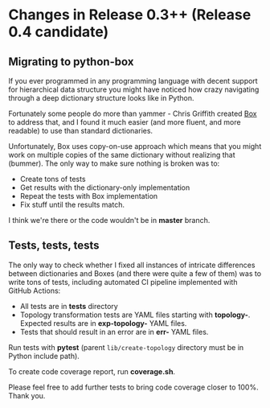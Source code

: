 # Changes in Release 0.3++ (Release 0.4 candidate)

## Migrating to python-box

If you ever programmed in any programming language with decent support for hierarchical data structure you might have noticed how crazy navigating through a deep dictionary structure looks like in Python.

Fortunately some people do more than yammer - Chris Griffith created [Box](https://github.com/cdgriffith/Box) to address that, and I found it much easier (and more fluent, and more readable) to use than standard dictionaries.

Unfortunately, Box uses copy-on-use approach which means that you might work on multiple copies of the same dictionary without realizing that (bummer). The only way to make sure nothing is broken was to:

* Create tons of tests
* Get results with the dictionary-only implementation
* Repeat the tests with Box implementation
* Fix stuff until the results match.

I think we're there or the code wouldn't be in **master** branch.

## Tests, tests, tests

The only way to check whether I fixed all instances of intricate differences between dictionaries and Boxes (and there were quite a few of them) was to write tons of tests, including automated CI pipeline implemented with GitHub Actions:

* All tests are in **tests** directory
* Topology transformation tests are YAML files starting with **topology-**. Expected results are in **exp-topology-** YAML files.
* Tests that should result in an error are in **err-** YAML files.

Run tests with **pytest** (parent `lib/create-topology` directory must be in Python include path).

To create code coverage report, run **coverage.sh**.

Please feel free to add further tests to bring code coverage closer to 100%. Thank you.